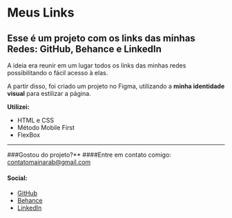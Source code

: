 # Meus Links
 Esse é um projeto com os links das minhas Redes: GitHub, Behance e LinkedIn
---
A ideia era reunir em um lugar todos os links das minhas redes possibilitando o fácil acesso à elas.

A partir disso, foi criado um projeto no Figma, utilizando a **minha identidade visual** para estilizar a página.

**Utilizei:**
* HTML e CSS
* Método Mobile First
* FlexBox

---
###Gostou do projeto?**
####Entre em contato comigo:
contatomainarab@gmail.com

#### Social:
* [GitHub](https://github.com/mainarab)
* [Behance](https://www.behance.net/mainarabarbosaa)
* [LinkedIn](https://www.linkedin.com/in/mainara-barbosa/)

